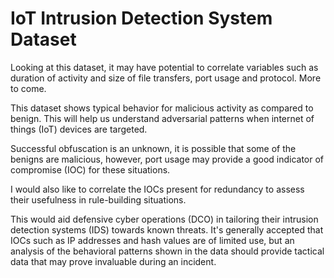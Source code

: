 # IoT Intrusion Detection System Dataset

Looking at this dataset, it may have potential to correlate variables such as duration of activity and size of file transfers, port usage and protocol. More to come.

This dataset shows typical behavior for malicious activity as compared to benign. This will help us understand adversarial patterns when internet of things (IoT) devices are targeted. 

Successful obfuscation is an unknown, it is possible that some of the benigns are malicious, however, port usage may provide a good indicator of compromise (IOC) for these situations.

I would also like to correlate the IOCs present for redundancy to assess their usefulness in rule-building situations.

This would aid defensive cyber operations (DCO) in tailoring their intrusion detection systems (IDS) towards known threats. It's generally accepted that IOCs such as IP addresses and hash values are of limited use, but an analysis of the behavioral patterns shown in the data should provide tactical data that may prove invaluable during an incident.
